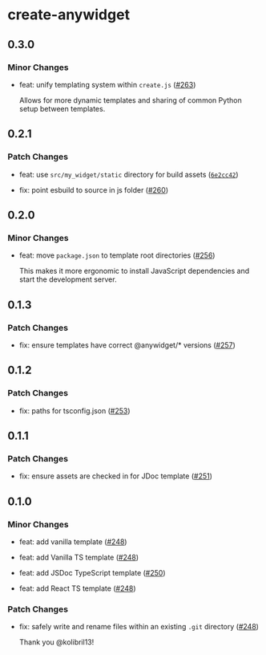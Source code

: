 # create-anywidget

## 0.3.0

### Minor Changes

- feat: unify templating system within `create.js` ([#263](https://github.com/manzt/anywidget/pull/263))

  Allows for more dynamic templates and sharing of common Python setup between templates.

## 0.2.1

### Patch Changes

- feat: use `src/my_widget/static` directory for build assets ([`6e2cc42`](https://github.com/manzt/anywidget/commit/6e2cc42da5893576eb3007455966ad9fa709fe9c))

- fix: point esbuild to source in js folder ([#260](https://github.com/manzt/anywidget/pull/260))

## 0.2.0

### Minor Changes

- feat: move `package.json` to template root directories ([#256](https://github.com/manzt/anywidget/pull/256))

  This makes it more ergonomic to install JavaScript dependencies and start the development server.

## 0.1.3

### Patch Changes

- fix: ensure templates have correct @anywidget/\* versions ([#257](https://github.com/manzt/anywidget/pull/257))

## 0.1.2

### Patch Changes

- fix: paths for tsconfig.json ([#253](https://github.com/manzt/anywidget/pull/253))

## 0.1.1

### Patch Changes

- fix: ensure assets are checked in for JDoc template ([#251](https://github.com/manzt/anywidget/pull/251))

## 0.1.0

### Minor Changes

- feat: add vanilla template ([#248](https://github.com/manzt/anywidget/pull/248))

- feat: add Vanilla TS template ([#248](https://github.com/manzt/anywidget/pull/248))

- feat: add JSDoc TypeScript template ([#250](https://github.com/manzt/anywidget/pull/250))

- feat: add React TS template ([#248](https://github.com/manzt/anywidget/pull/248))

### Patch Changes

- fix: safely write and rename files within an existing `.git` directory ([#248](https://github.com/manzt/anywidget/pull/248))

  Thank you @kolibril13!
